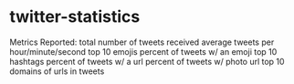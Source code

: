 twitter-statistics
==================

Metrics Reported:
total number of tweets received
average tweets per hour/minute/second
top 10 emojis
percent of tweets w/ an emoji
top 10 hashtags
percent of tweets w/ a url
percent of tweets w/ photo url
top 10 domains of urls in tweets